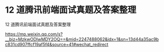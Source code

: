 # 12 道腾讯前端面试真题及答案整理



12 道腾讯前端面试真题及答案整理

https://mp.weixin.qq.com/s?__biz=MzkwODIwMDY2OQ==&mid=2247488062&idx=1&sn=13d44a35ac9bc831cd907ffcf19af5f4&source=41#wechat_redirect